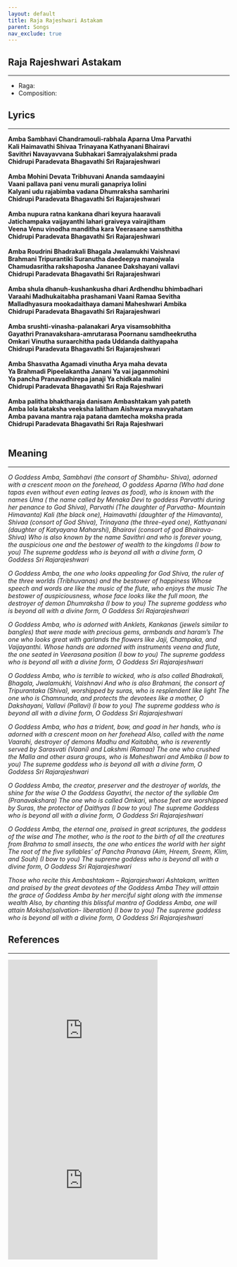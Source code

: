 ```yaml
---
layout: default
title: Raja Rajeshwari Astakam
parent: Songs
nav_exclude: true
---
```


## Raja Rajeshwari Astakam
---
- Raga: 
- Composition: 

## Lyrics
---

<p>
    <strong>
        Amba Sambhavi Chandramouli-rabhala Aparna Uma Parvathi
        <br>
        Kali Haimavathi Shivaa Trinayana Kathyanani Bhairavi
        <br>
        Savithri Navayavvana Subhakari Samrajyalakshmi prada
        <br>
        Chidrupi Paradevata Bhagavathi Sri Rajarajeshwari  
        <br>
        <br>
        Amba Mohini Devata Tribhuvani Ananda samdaayini
        <br>
        Vaani pallava pani venu murali ganapriya lolini
        <br>
        Kalyani udu rajabimba vadana Dhumraksha samharini
        <br>
        Chidrupi Paradevata Bhagavathi Sri Rajarajeshwari
        <br>
        <br>
        Amba nupura ratna kankana dhari keyura haaravali
        <br>
        Jatichampaka vaijayanthi lahari graiveya vairajitham
        <br>
        Veena Venu vinodha manditha kara Veerasane samsthitha
        <br>
        Chidrupi Paradevata Bhagavathi Sri Rajarajeshwari
        <br>
        <br>
        Amba Roudrini Bhadrakali Bhagala Jwalamukhi Vaishnavi
        <br>
        Brahmani Tripurantiki Suranutha daedeepya manojwala
        <br>
        Chamudasritha rakshaposha Jananee Dakshayani vallavi
        <br>
        Chidrupi Paradevata Bhagavathi Sri Rajarajeshwari
        <br>
        <br>
        Amba shula dhanuh-kushankusha dhari Ardhendhu bhimbadhari
        <br>
        Varaahi Madhukaitabha prashamani Vaani Ramaa Sevitha
        <br>
        Malladhyasura mookadaithaya damani Maheshwari Ambika
        <br>
        Chidrupi Paradevata Bhagavathi Sri Rajarajeshwari
        <br>
        <br>
        Amba srushti-vinasha-palanakari Arya visamsobhitha
        <br>
        Gayathri Pranavakshara-amrutarasa Poornanu samdheekrutha
        <br>
        Omkari Vinutha suraarchitha pada Uddanda daithyapaha
        <br>
        Chidrupi Paradevata Bhagavathi Sri Rajarajeshwari
        <br>
        <br>
        Amba Shasvatha Agamadi vinutha Arya maha devata
        <br>
        Ya Brahmadi Pipeelakantha Janani Ya vai jaganmohini
        <br>
        Ya pancha Pranavadhirepa janaji Ya chidkala malini
        <br>
        Chidrupi Paradevata Bhagavathi Sri Raja Rajeshwari
        <br>
        <br>
        Amba palitha bhaktharaja danisam Ambashtakam yah pateth
        <br>
        Amba lola kataksha veeksha lalitham Aishwarya mavyahatam
        <br>
        Amba pavana mantra raja patana damtecha moksha prada
        <br>
        Chidrupi Paradevata Bhagavathi Sri Raja Rajeshwari
        <br>
        <br>
    </strong>
</p>


## Meaning
---

<p>
    <em>
        O Goddess Amba, Sambhavi (the consort of Shambhu- Shiva), adorned with a crescent moon on the forehead, O goddess Aparna (Who had done tapas even without even eating leaves as food), who is known with the names Uma ( the name called by Menaka Devi to goddess Parvathi during her penance to God Shiva), Parvathi (The daughter of Parvatha- Mountain Himavanta)
        Kali (the black one), Haimavathi (daughter of the Himavanta), Shivaa (consort of God Shiva), Trinayana (the three-eyed one), Kathyanani (daughter of Katyayana Maharshi), Bhairavi (consort of god Bhairava- Shiva)
        Who is also known by the name Savithri and who is forever young, the auspicious one and the bestower of wealth to the kingdoms
        (I bow to you) The supreme goddess who is beyond all with a divine form, O Goddess Sri Rajarajeshwari
    </em>
</p>

<p>
    <em>
        O Goddess Amba, the one who looks appealing for God Shiva, the ruler of the three worlds (Tribhuvanas) and the bestower of happiness
        Whose speech and words are like the music of the flute, who enjoys the music
        The bestower of auspiciousness, whose face looks like the full moon, the destroyer of demon Dhumraksha
        (I bow to you) The supreme goddess who is beyond all with a divine form, O Goddess Sri Rajarajeshwari
    </em>
</p>

<p>
    <em>
        O Goddess Amba, who is adorned with Anklets, Kankanas (jewels similar to bangles) that were made with precious gems, armbands and haram’s
        The one who looks great with garlands the flowers like Jaji, Champaka, and Vaijayanthi.
        Whose hands are adorned with instruments veena and flute, the one seated in Veerasana position
        (I bow to you) The supreme goddess who is beyond all with a divine form, O Goddess Sri Rajarajeshwari
    </em>
</p>

<p>
    <em>
        O Goddess Amba, who is terrible to wicked, who is also called Bhadrakali, Bhagala, Jwalamukhi, Vaishnavi
        And who is also Brahmani, the consort of Tripurantaka (Shiva), worshipped by suras, who is resplendent like light
        The one who is Chamnunda, and protects the devotees like a mother, O Dakshayani, Vallavi (Pallavi)
        (I bow to you) The supreme goddess who is beyond all with a divine form, O Goddess Sri Rajarajeshwari
    </em>
</p>

<p>
    <em>
        O Goddess Amba, who has a trident, bow, and goad in her hands, who is adorned with a crescent moon on her forehead
        Also, called with the name Vaarahi, destroyer of demons Madhu and Kaitabha, who is reverently served by Sarasvati (Vaani) and Lakshmi (Ramaa)
        The one who crushed the Malla and other asura groups, who is Maheshwari and Ambika
        (I bow to you) The supreme goddess who is beyond all with a divine form, O Goddess Sri Rajarajeshwari
    </em>
</p>

<p>
    <em>
        O Goddess Amba, the creator, preserver and the destroyer of worlds, the shine for the wise
        O the Goddess Gayathri, the nector of the syllable Om (Pranavakshara)
        The one who is called Omkari, whose feet are worshipped by Suras, the protector of Daithyas
        (I bow to you) The supreme Goddess who is beyond all with a divine form, O Goddess Sri Rajarajeshwari
    </em>
</p>

<p>
    <em>
        O Goddess Amba, the eternal one, praised in great scriptures, the goddess of the wise and
        The mother, who is the root to the birth of all the creatures from Brahma to small insects, the one who entices the world with her sight
        The root of the five syllables’ of Pancha Pranava (Aim, Hreem, Sreem, Klim, and Souh)
        (I bow to you) The supreme goddess who is beyond all with a divine form, O Goddess Sri Rajarajeshwari
    </em>
</p>

<p>
    <em>
        Those who recite this Ambashtakam – Rajarajeshwari Ashtakam, written and praised by the great devotees of the Goddess Amba
        They will attain the grace of Goddess Amba by her merciful sight along with the immense wealth
        Also, by chanting this blissful mantra of Goddess Amba, one will attain Moksha(salvation- liberation)
        (I bow to you) The supreme goddess who is beyond all with a divine form, O Goddess Sri Rajarajeshwari
    </em>
</p>

## References
---
<iframe width="340" height="340" src="https://www.youtube.com/embed/8cJ9Q-tzCt0" frameborder="0" allow="accelerometer; autoplay; clipboard-write; encrypted-media; gyroscope; picture-in-picture" allowfullscreen></iframe>

<iframe width="340" height="340" src="https://www.youtube.com/embed/8XQ43FdDZZY" frameborder="0" allow="accelerometer; autoplay; clipboard-write; encrypted-media; gyroscope; picture-in-picture" allowfullscreen></iframe>